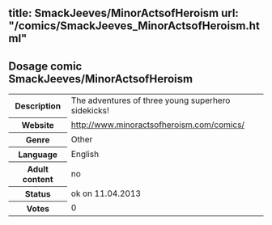 title: SmackJeeves/MinorActsofHeroism
url: "/comics/SmackJeeves_MinorActsofHeroism.html"
---
Dosage comic SmackJeeves/MinorActsofHeroism
-----------------------------------------

<table class="comicinfo">
<tr>
<th>Description</th><td>The adventures of three young superhero sidekicks!</td>
</tr>
<tr>
<th>Website</th><td><a href="http://www.minoractsofheroism.com/comics/">http://www.minoractsofheroism.com/comics/</a></td>
</tr>
<tr>
<th>Genre</th><td>Other</td>
</tr>
<tr>
<th>Language</th><td>English</td>
</tr>
<tr>
<th>Adult content</th><td>no</td>
</tr>
<tr>
<th>Status</th><td>ok on 11.04.2013</td>
</tr>
<tr>
<th>Votes</th><td>0</div></td>
</tr>
</table>
